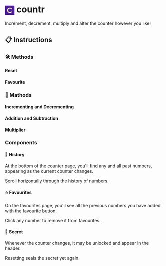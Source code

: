 # <img src="/public/favicon-32x32.png" alt="countr icon" width="30" align="center"> countr

Increment, decrement, multiply and alter the counter however you like!

## 📋 Instructions

### 🛠️ Methods

#### Reset

#### Favourite

### 🧮 Mathods

#### Incrementing and Decrementing

#### Addition and Subtraction

#### Multiplier

### Components

#### 📜 History

At the bottom of the counter page, you'll find any and all past numbers, appearing as the current counter changes.

Scroll horizontally through the history of numbers.

#### ⭐ Favourites

On the favourites page, you'll see all the previous numbers you have added with the favourite button.

Click any number to remove it from favourites.

#### 👀 Secret

Whenever the counter changes, it may be unlocked and appear in the header.

Resetting seals the secret yet again.
